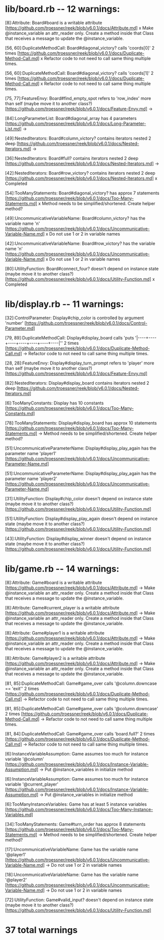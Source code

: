 # lib/board.rb -- 12 warnings:

[8]:Attribute: Board#board is a writable attribute 
[https://github.com/troessner/reek/blob/v6.0.1/docs/Attribute.md]
x Make @instance_variable an attr_reader only. Create a method inside that Class that receives a message to update the @instance_variable.

[56, 60]:DuplicateMethodCall: Board#diagonal_victory? calls 'coords[0]' 2 times 
[https://github.com/troessner/reek/blob/v6.0.1/docs/Duplicate-Method-Call.md]
x Refactor code to not need to call same thing multiple times.

[56, 60]:DuplicateMethodCall: Board#diagonal_victory? calls 'coords[1]' 2 times 
[https://github.com/troessner/reek/blob/v6.0.1/docs/Duplicate-Method-Call.md]
x Refactor code to not need to call same thing multiple times.

[75, 77]:FeatureEnvy: Board#find_empty_spot refers to 'row_index' more than self (maybe move it to another class?) 
[https://github.com/troessner/reek/blob/v6.0.1/docs/Feature-Envy.md]
->

[84]:LongParameterList: Board#diagonal_array has 4 parameters 
[https://github.com/troessner/reek/blob/v6.0.1/docs/Long-Parameter-List.md]
->

[49]:NestedIterators: Board#column_victory? contains iterators nested 2 deep 
[https://github.com/troessner/reek/blob/v6.0.1/docs/Nested-Iterators.md]
->

[36]:NestedIterators: Board#full? contains iterators nested 2 deep 
[https://github.com/troessner/reek/blob/v6.0.1/docs/Nested-Iterators.md]
->

[42]:NestedIterators: Board#row_victory? contains iterators nested 2 deep 
[https://github.com/troessner/reek/blob/v6.0.1/docs/Nested-Iterators.md]
x Completed

[54]:TooManyStatements: Board#diagonal_victory? has approx 7 statements 
[https://github.com/troessner/reek/blob/v6.0.1/docs/Too-Many-Statements.md]
x Method needs to be simplified/shortened. Create helper method?

[49]:UncommunicativeVariableName: Board#column_victory? has the variable name 'n' 
[https://github.com/troessner/reek/blob/v6.0.1/docs/Uncommunicative-Variable-Name.md]
x Do not use 1 or 2 in variable names

[42]:UncommunicativeVariableName: Board#row_victory? has the variable name 'n' 
[https://github.com/troessner/reek/blob/v6.0.1/docs/Uncommunicative-Variable-Name.md]
x Do not use 1 or 2 in variable names

[80]:UtilityFunction: Board#connect_four? doesn't depend on instance state (maybe move it to another class?) 
[https://github.com/troessner/reek/blob/v6.0.1/docs/Utility-Function.md]
x Completed

# lib/display.rb -- 11 warnings:

[32]:ControlParameter: Display#chip_color is controlled by argument 'number' 
[https://github.com/troessner/reek/blob/v6.0.1/docs/Control-Parameter.md]

[79, 89]:DuplicateMethodCall: Display#display_board calls 'puts '|----+----+----+----+----+----+----|'' 2 times 
[https://github.com/troessner/reek/blob/v6.0.1/docs/Duplicate-Method-Call.md]
-> Refactor code to not need to call same thing multiple times.

[28, 28]:FeatureEnvy: Display#display_turn_prompt refers to 'player' more than self (maybe move it to another class?) 
[https://github.com/troessner/reek/blob/v6.0.1/docs/Feature-Envy.md]

[82]:NestedIterators: Display#display_board contains iterators nested 2 deep 
[https://github.com/troessner/reek/blob/v6.0.1/docs/Nested-Iterators.md]

[6]:TooManyConstants: Display has 10 constants 
[https://github.com/troessner/reek/blob/v6.0.1/docs/Too-Many-Constants.md]

[78]:TooManyStatements: Display#display_board has approx 10 statements 
[https://github.com/troessner/reek/blob/v6.0.1/docs/Too-Many-Statements.md]
-> Method needs to be simplified/shortened. Create helper method?

[51]:UncommunicativeParameterName: Display#display_play_again has the parameter name 'player1' 
[https://github.com/troessner/reek/blob/v6.0.1/docs/Uncommunicative-Parameter-Name.md]

[51]:UncommunicativeParameterName: Display#display_play_again has the parameter name 'player2' 
[https://github.com/troessner/reek/blob/v6.0.1/docs/Uncommunicative-Parameter-Name.md]

[31]:UtilityFunction: Display#chip_color doesn't depend on instance state (maybe move it to another class?) 
[https://github.com/troessner/reek/blob/v6.0.1/docs/Utility-Function.md]

[51]:UtilityFunction: Display#display_play_again doesn't depend on instance state (maybe move it to another class?) 
[https://github.com/troessner/reek/blob/v6.0.1/docs/Utility-Function.md]

[43]:UtilityFunction: Display#display_winner doesn't depend on instance state (maybe move it to another class?) 
[https://github.com/troessner/reek/blob/v6.0.1/docs/Utility-Function.md]

# lib/game.rb -- 14 warnings:

[8]:Attribute: Game#board is a writable attribute 
[https://github.com/troessner/reek/blob/v6.0.1/docs/Attribute.md]
-> Make @instance_variable an attr_reader only. Create a method inside that Class that receives a message to update the @instance_variable.

[8]:Attribute: Game#current_player is a writable attribute 
[https://github.com/troessner/reek/blob/v6.0.1/docs/Attribute.md]
-> Make @instance_variable an attr_reader only. Create a method inside that Class that receives a message to update the @instance_variable.

[8]:Attribute: Game#player1 is a writable attribute 
[https://github.com/troessner/reek/blob/v6.0.1/docs/Attribute.md]
-> Make @instance_variable an attr_reader only. Create a method inside that Class that receives a message to update the @instance_variable.

[8]:Attribute: Game#player2 is a writable attribute 
[https://github.com/troessner/reek/blob/v6.0.1/docs/Attribute.md]
-> Make @instance_variable an attr_reader only. Create a method inside that Class that receives a message to update the @instance_variable.

[81, 85]:DuplicateMethodCall: Game#game_over calls '@column.downcase == 'exit'' 2 times 
[https://github.com/troessner/reek/blob/v6.0.1/docs/Duplicate-Method-Call.md]
-> Refactor code to not need to call same thing multiple times.

[81, 85]:DuplicateMethodCall: Game#game_over calls '@column.downcase' 2 times 
[https://github.com/troessner/reek/blob/v6.0.1/docs/Duplicate-Method-Call.md]
-> Refactor code to not need to call same thing multiple times.

[81, 84]:DuplicateMethodCall: Game#game_over calls 'board.full?' 2 times 
[https://github.com/troessner/reek/blob/v6.0.1/docs/Duplicate-Method-Call.md]
-> Refactor code to not need to call same thing multiple times.


[6]:InstanceVariableAssumption: Game assumes too much for instance variable '@column' 
[https://github.com/troessner/reek/blob/v6.0.1/docs/Instance-Variable-Assumption.md]
-> Put @instance_variables in initialize method

[6]:InstanceVariableAssumption: Game assumes too much for instance variable '@current_player' 
[https://github.com/troessner/reek/blob/v6.0.1/docs/Instance-Variable-Assumption.md]
-> Put @instance_variables in initialize method

[6]:TooManyInstanceVariables: Game has at least 5 instance variables 
[https://github.com/troessner/reek/blob/v6.0.1/docs/Too-Many-Instance-Variables.md]

[34]:TooManyStatements: Game#turn_order has approx 8 statements 
[https://github.com/troessner/reek/blob/v6.0.1/docs/Too-Many-Statements.md]
-> Method needs to be simplified/shortened. Create helper method?

[17]:UncommunicativeVariableName: Game has the variable name '@player1' 
[https://github.com/troessner/reek/blob/v6.0.1/docs/Uncommunicative-Variable-Name.md]
-> Do not use 1 or 2 in variable names

[18]:UncommunicativeVariableName: Game has the variable name '@player2' 
[https://github.com/troessner/reek/blob/v6.0.1/docs/Uncommunicative-Variable-Name.md]
-> Do not use 1 or 2 in variable names

[72]:UtilityFunction: Game#valid_input? doesn't depend on instance state (maybe move it to another class?) 
[https://github.com/troessner/reek/blob/v6.0.1/docs/Utility-Function.md]

# 37 total warnings